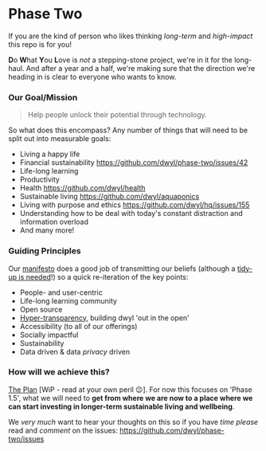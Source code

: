 # Phase Two

If you are the kind of person who likes thinking _long-term_ and _high-impact_
this repo is for you!

**D**o **W**hat **Y**ou **L**ove is _not_ a stepping-stone project, we're in it for the long-haul. And after a year and a half, we're making sure that the direction we're heading in is clear to everyone who wants to know.

### Our Goal/Mission

> Help people unlock their potential through technology.

So what does this encompass? Any number of things that will need to be split out into measurable goals:
+ Living a happy life
+ Financial sustainability https://github.com/dwyl/phase-two/issues/42
+ Life-long learning
+ Productivity
+ Health https://github.com/dwyl/health
+ Sustainable living https://github.com/dwyl/aquaponics
+ Living with purpose and ethics https://github.com/dwyl/hq/issues/155
+ Understanding how to be deal with today's constant distraction and information overload
+ And many more!

### Guiding Principles
Our [manifesto]() does a good job of transmitting our beliefs (although a [tidy-up is needed](https://github.com/dwyl/start-here/issues/80)!) so a quick re-iteration of the key points:
+ People- and user-centric
+ Life-long learning community
+ Open source
+ [Hyper-transparency](https://github.com/dwyl/hq/issues/140), building dwyl 'out in the open'
+ Accessibility (to all of our offerings)
+ Socially impactful
+ Sustainability
+ Data driven & data *privacy* driven

### How will we achieve this?
[The Plan](/plan.md) [WiP - read at your own peril :wink:]. For now this
focuses on 'Phase 1.5', what we will need to **get from where we are now to a
place where we can start investing in longer-term sustainable living and wellbeing**.



We _very much_ want to hear your thoughts on this so if you have _time_
_please_ read and _comment_ on the issues:
https://github.com/dwyl/phase-two/issues
